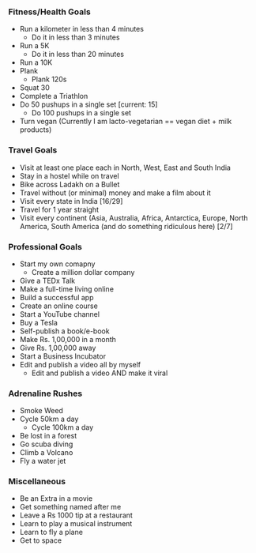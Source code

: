 ### Fitness/Health Goals
- Run a kilometer in less than 4 minutes
    - Do it in less than 3 minutes 
- Run a 5K
    - Do it in less than 20 minutes 
- Run a 10K 
- Plank
  - Plank 120s 
- Squat 30
- Complete a Triathlon 
- Do 50 pushups in a single set [current: 15]
  - Do 100 pushups in a single set 
- Turn vegan (Currently I am lacto-vegetarian == vegan diet + milk products)

### Travel Goals
- Visit at least one place each in North, West, East and South India
- Stay in a hostel while on travel
- Bike across Ladakh on a Bullet 
- Travel without (or minimal) money and make a film about it 
- Visit every state in India [16/29] 
- Travel for 1 year straight 
- Visit every continent (Asia, Australia, Africa, Antarctica, Europe, North America, South America (and do something ridiculous here) [2/7]

### Professional Goals
- Start my own comapny 
    - Create a million dollar company 
- Give a TEDx Talk 
- Make a full-time living online 
- Build a successful app 
- Create an online course 
- Start a YouTube channel 
- Buy a Tesla 
- Self-publish a book/e-book 
- Make Rs. 1,00,000 in a month 
- Give Rs. 1,00,000 away 
- Start a Business Incubator 
- Edit and publish a video all by myself
    - Edit and publish a video AND make it viral 

### Adrenaline Rushes
- Smoke Weed
- Cycle 50km a day
    - Cycle 100km a day
- Be lost in a forest
- Go scuba diving 
- Climb a Volcano 
- Fly a water jet 

### Miscellaneous
- Be an Extra in a movie 
- Get something named after me 
- Leave a Rs 1000 tip at a restaurant 
- Learn to play a musical instrument 
- Learn to fly a plane 
- Get to space
